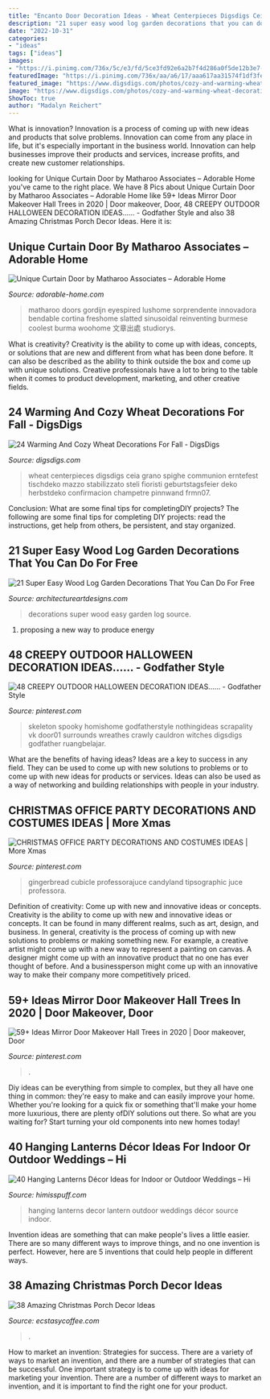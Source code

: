 ```yaml
---
title: "Encanto Door Decoration Ideas - Wheat Centerpieces Digsdigs Ceia Grano Spighe Communion Erntefest Tischdeko Mazzo Stabilizzato Steli Fioristi Geburtstagsfeier Deko Herbstdeko Confirmacion Champetre Pinnwand Frmn07"
description: "21 super easy wood log garden decorations that you can do for free"
date: "2022-10-31"
categories:
- "ideas"
tags: ["ideas"]
images:
- "https://i.pinimg.com/736x/5c/e3/fd/5ce3fd92e6a2b7f4d286a0f5de12b3e7--scary-halloween-wreath-halloween-party-ideas.jpg"
featuredImage: "https://i.pinimg.com/736x/aa/a6/17/aaa617aa31574f1df3fe80895d45ef24.jpg"
featured_image: "https://www.digsdigs.com/photos/cozy-and-warming-wheat-decorations-for-fall-11.jpg"
image: "https://www.digsdigs.com/photos/cozy-and-warming-wheat-decorations-for-fall-11.jpg"
ShowToc: true
author: "Madalyn Reichert"
---
```



What is innovation?
Innovation is a process of coming up with new ideas and products that solve problems. Innovation can come from any place in life, but it's especially important in the business world. Innovation can help businesses improve their products and services, increase profits, and create new customer relationships.

	

		
looking for Unique Curtain Door by Matharoo Associates – Adorable Home you've came to the right place. We have 8 Pics about Unique Curtain Door by Matharoo Associates – Adorable Home like 59+ Ideas Mirror Door Makeover Hall Trees in 2020 | Door makeover, Door, 48 CREEPY OUTDOOR HALLOWEEN DECORATION IDEAS...... - Godfather Style and also 38 Amazing Christmas Porch Decor Ideas. Here it is:
		
    
## Unique Curtain Door By Matharoo Associates – Adorable Home

<img loading=lazy src="https://adorable-home.com/wp-content/gallery/unique-curtain-door/unique-curtain-door-8.jpg" onerror="this.onerror=null;this.src='https://tse1.mm.bing.net/th?id=OIP.NB-4Vc95joXPEaIkee7EgwHaLH&amp;pid=15.1';" alt="Unique Curtain Door by Matharoo Associates – Adorable Home">

_Source: adorable-home.com_

>matharoo doors gordijn eyespired lushome sorprendente innovadora bendable cortina freshome slatted sinusoidal reinventing burmese coolest burma woohome 文章出處 studiorys. 

	

What is creativity?
Creativity is the ability to come up with ideas, concepts, or solutions that are new and different from what has been done before. It can also be described as the ability to think outside the box and come up with unique solutions. Creative professionals have a lot to bring to the table when it comes to product development, marketing, and other creative fields.

    
## 24 Warming And Cozy Wheat Decorations For Fall - DigsDigs

<img loading=lazy src="https://www.digsdigs.com/photos/cozy-and-warming-wheat-decorations-for-fall-11.jpg" onerror="this.onerror=null;this.src='https://tse1.mm.bing.net/th?id=OIP.IhSie1yM-11cCLply36CfgHaLH&amp;pid=15.1';" alt="24 Warming And Cozy Wheat Decorations For Fall - DigsDigs">

_Source: digsdigs.com_

>wheat centerpieces digsdigs ceia grano spighe communion erntefest tischdeko mazzo stabilizzato steli fioristi geburtstagsfeier deko herbstdeko confirmacion champetre pinnwand frmn07. 

	

Conclusion: What are some final tips for completingDIY projects?
The following are some final tips for completing DIY projects: read the instructions, get help from others, be persistent, and stay organized.

    
## 21 Super Easy Wood Log Garden Decorations That You Can Do For Free

<img loading=lazy src="https://www.architectureartdesigns.com/wp-content/uploads/2018/03/10-4.jpg" onerror="this.onerror=null;this.src='https://tse3.mm.bing.net/th?id=OIP.D8J5I9cWwWIUXtR6Ome3AgHaJ4&amp;pid=15.1';" alt="21 Super Easy Wood Log Garden Decorations That You Can Do For Free">

_Source: architectureartdesigns.com_

>decorations super wood easy garden log source. 

	

1. proposing a new way to produce energy 

    
## 48 CREEPY OUTDOOR HALLOWEEN DECORATION IDEAS...... - Godfather Style

<img loading=lazy src="https://i.pinimg.com/736x/5c/e3/fd/5ce3fd92e6a2b7f4d286a0f5de12b3e7--scary-halloween-wreath-halloween-party-ideas.jpg" onerror="this.onerror=null;this.src='https://tse4.mm.bing.net/th?id=OIP.rlBF7_3agl3lgS9M0TzzpwHaJ3&amp;pid=15.1';" alt="48 CREEPY OUTDOOR HALLOWEEN DECORATION IDEAS...... - Godfather Style">

_Source: pinterest.com_

>skeleton spooky homishome godfatherstyle nothingideas scrapality vk door01 surrounds wreathes crawly cauldron witches digsdigs godfather ruangbelajar. 

	

What are the benefits of having ideas?
Ideas are a key to success in any field. They can be used to come up with new solutions to problems or to come up with new ideas for products or services. Ideas can also be used as a way of networking and building relationships with people in your industry.

    
## CHRISTMAS OFFICE PARTY DECORATIONS AND COSTUMES IDEAS | More Xmas

<img loading=lazy src="https://i.pinimg.com/736x/14/91/13/149113fe925d3bd8cf017d255060c248.jpg" onerror="this.onerror=null;this.src='https://tse3.mm.bing.net/th?id=OIP.j8NnwP3Lghy1gCL6jFPyGQHaJ4&amp;pid=15.1';" alt="CHRISTMAS OFFICE PARTY DECORATIONS AND COSTUMES IDEAS | More Xmas">

_Source: pinterest.com_

>gingerbread cubicle professorajuce candyland tipsographic juce professora. 

	

Definition of creativity: Come up with new and innovative ideas or concepts.
Creativity is the ability to come up with new and innovative ideas or concepts. It can be found in many different realms, such as art, design, and business. In general, creativity is the process of coming up with new solutions to problems or making something new. For example, a creative artist might come up with a new way to represent a painting on canvas. A designer might come up with an innovative product that no one has ever thought of before. And a businessperson might come up with an innovative way to make their company more competitively priced.

    
## 59+ Ideas Mirror Door Makeover Hall Trees In 2020 | Door Makeover, Door

<img loading=lazy src="https://i.pinimg.com/736x/aa/a6/17/aaa617aa31574f1df3fe80895d45ef24.jpg" onerror="this.onerror=null;this.src='https://tse3.mm.bing.net/th?id=OIP.o_yslTdK7cZdD2JSD_c2hQAAAA&amp;pid=15.1';" alt="59+ Ideas Mirror Door Makeover Hall Trees in 2020 | Door makeover, Door">

_Source: pinterest.com_

>. 

	

Diy ideas can be everything from simple to complex, but they all have one thing in common: they're easy to make and can easily improve your home. Whether you're looking for a quick fix or something that'll make your home more luxurious, there are plenty ofDIY solutions out there. So what are you waiting for? Start turning your old components into new homes today!

    
## 40 Hanging Lanterns Décor Ideas For Indoor Or Outdoor Weddings – Hi

<img loading=lazy src="https://www.himisspuff.com/wp-content/uploads/2017/09/Hanging-lantern-wedding-decor-11-e1577105971544.jpg" onerror="this.onerror=null;this.src='https://tse4.mm.bing.net/th?id=OIP.v75z6hdZHY-Ufhfq5ZB8CAHaLH&amp;pid=15.1';" alt="40 Hanging Lanterns Décor Ideas for Indoor or Outdoor Weddings – Hi">

_Source: himisspuff.com_

>hanging lanterns decor lantern outdoor weddings décor source indoor. 

	

Invention ideas are something that can make people's lives a little easier. There are so many different ways to improve things, and no one invention is perfect. However, here are 5 inventions that could help people in different ways.

    
## 38 Amazing Christmas Porch Decor Ideas

<img loading=lazy src="https://i2.wp.com/www.ecstasycoffee.com/wp-content/uploads/2016/10/Christmas-Porch-Décor-Ideas-21.jpg" onerror="this.onerror=null;this.src='https://tse2.mm.bing.net/th?id=OIP.eHWKN6jG0iKqn58fJLtcWAHaNI&amp;pid=15.1';" alt="38 Amazing Christmas Porch Decor Ideas">

_Source: ecstasycoffee.com_

>. 

	

How to market an invention: Strategies for success.
There are a variety of ways to market an invention, and there are a number of strategies that can be successful. One important strategy is to come up with ideas for marketing your invention. There are a number of different ways to market an invention, and it is important to find the right one for your product.

